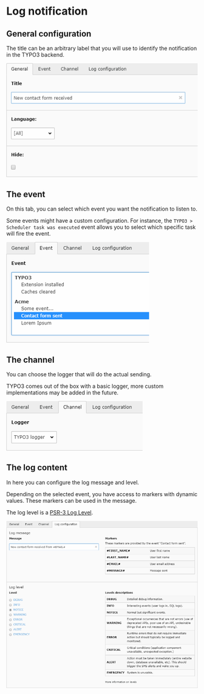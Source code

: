# Log notification


## General configuration

The title can be an arbitrary label that you will use to identify the
notification in the TYPO3 backend.

![General tab][tab-general]


## The event

On this tab, you can select which event you want the notification to listen to.

Some events might have a custom configuration. For instance, the
`TYPO3 > Scheduler task was executed` event allows you to select which specific
task will fire the event.

![Event tab][tab-event]


## The channel

You can choose the logger that will do the actual sending.

TYPO3 comes out of the box with a basic logger, more custom implementations may
be added in the future.

![Channel tab][tab-channel]


## The log content

In here you can configure the log message and level.

Depending on the selected event, you have access to markers with dynamic values.
These markers can be used in the message.

The log level is a [PSR-3 Log Level][link-psr3].

![Configuration tab][tab-configuration]


[tab-general]: /Documentation/Images/LogNotification/log-general.png
[tab-event]: /Documentation/Images/LogNotification/log-event.png
[tab-channel]: /Documentation/Images/LogNotification/log-channel.png
[tab-configuration]: /Documentation/Images/LogNotification/log-configuration.png
[link-psr3]: http://www.php-fig.org/psr/psr-3/#psrlogloglevel

